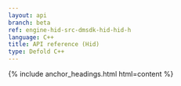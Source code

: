 ```yaml
---
layout: api
branch: beta
ref: engine-hid-src-dmsdk-hid-hid-h
language: C++
title: API reference (Hid)
type: Defold C++
---
```

{% include anchor_headings.html html=content %}
